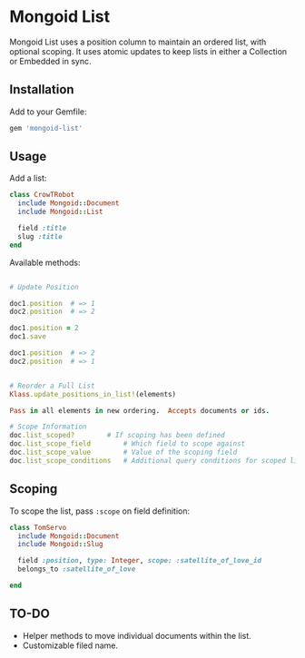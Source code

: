 Mongoid List
============

Mongoid List uses a position column to maintain an ordered list, with optional scoping.  It uses atomic updates to keep lists in either a Collection or Embedded in sync.

Installation
------------

Add to your Gemfile:

```ruby
gem 'mongoid-list'
```

Usage
-----

Add a list:

```ruby
class CrowTRobot
  include Mongoid::Document
  include Mongoid::List

  field :title
  slug :title
end
```


Available methods:

```ruby

# Update Position

doc1.position  # => 1
doc2.position  # => 2

doc1.position = 2
doc1.save

doc1.position  # => 2
doc2.position  # => 1


# Reorder a Full List
Klass.update_positions_in_list!(elements)

Pass in all elements in new ordering.  Accepts documents or ids.

# Scope Information
doc.list_scoped?  		# If scoping has been defined
doc.list_scope_field		# Which field to scope against
doc.list_scope_value		# Value of the scoping field
doc.list_scope_conditions	# Additional query conditions for scoped lists.

```


Scoping
-------

To scope the list, pass `:scope` on field definition:

```ruby
class TomServo
  include Mongoid::Document
  include Mongoid::Slug

  field :position, type: Integer, scope: :satellite_of_love_id
  belongs_to :satellite_of_love

end
```

TO-DO
-------
* Helper methods to move individual documents within the list.
* Customizable filed name.

